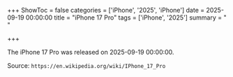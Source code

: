 +++
ShowToc = false
categories = ['iPhone', '2025', 'iPhone']
date = 2025-09-19 00:00:00
title = "iPhone 17 Pro"
tags = ['iPhone', '2025']
summary = " "

+++

The iPhone 17 Pro was released on 2025-09-19 00:00:00.

Source: `https://en.wikipedia.org/wiki/IPhone_17_Pro`


